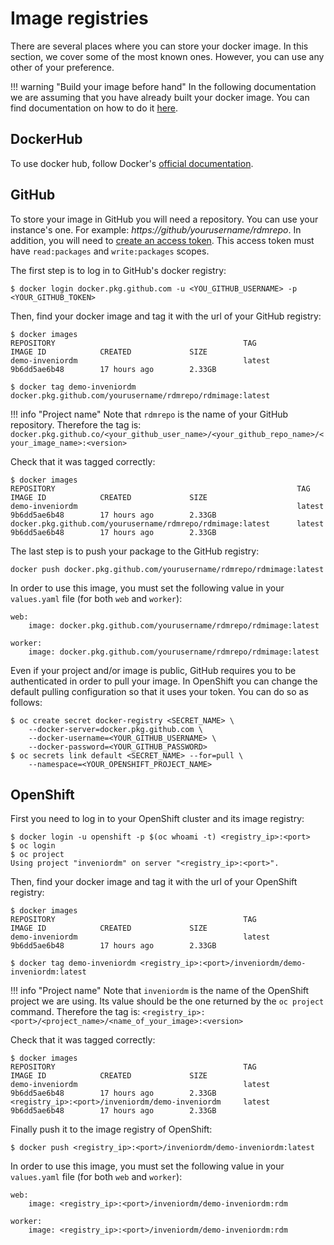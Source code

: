 # Image registries

There are several places where you can store your docker image. In this section, we cover some of the most known ones.
However, you can use any other of your preference.

!!! warning "Build your image before hand"
    In the following documentation we are assuming that you have already built your docker image.
    You can find documentation on how to do it [here](./image.md).

## DockerHub

To use docker hub, follow Docker's [official documentation](https://docs.docker.com/docker-hub/repos/).

## GitHub

To store your image in GitHub you will need a repository. You can use your instance's one. For example:
*https://github/yourusername/rdmrepo*. In addition, you will need to [create an access token](https://help.github.com/en/github/authenticating-to-github/creating-a-personal-access-token-for-the-command-line). This access token must have
`read:packages` and `write:packages` scopes.

The first step is to log in to GitHub's docker registry:

``` console
$ docker login docker.pkg.github.com -u <YOU_GITHUB_USERNAME> -p <YOUR_GITHUB_TOKEN>
```

Then, find your docker image and tag it with the url of your GitHub registry:

```
$ docker images
REPOSITORY                                          TAG                 IMAGE ID            CREATED             SIZE
demo-inveniordm                                     latest              9b6dd5ae6b48        17 hours ago        2.33GB

$ docker tag demo-inveniordm docker.pkg.github.com/yourusername/rdmrepo/rdmimage:latest
```

!!! info "Project name"
    Note that `rdmrepo` is the name of your GitHub repository. Therefore the tag is: ``docker.pkg.github.co/<your_github_user_name>/<your_github_repo_name>/<your_image_name>:<version>``

Check that it was tagged correctly:

``` console
$ docker images                                                                   
REPOSITORY                                                      TAG                 IMAGE ID            CREATED             SIZE
demo-inveniordm                                                 latest              9b6dd5ae6b48        17 hours ago        2.33GB
docker.pkg.github.com/yourusername/rdmrepo/rdmimage:latest      latest              9b6dd5ae6b48        17 hours ago        2.33GB
```

The last step is to push your package to the GitHub registry:

``` console
docker push docker.pkg.github.com/yourusername/rdmrepo/rdmimage:latest
```

In order to use this image, you must set the following value in your `values.yaml` file (for both `web` and `worker`):

```
web:
    image: docker.pkg.github.com/yourusername/rdmrepo/rdmimage:latest

worker:
    image: docker.pkg.github.com/yourusername/rdmrepo/rdmimage:latest
```

Even if your project and/or image is public, GitHub requires you to be authenticated in order to pull your image.
In OpenShift you can change the default pulling configuration so that it uses your token. You can do so as follows:

``` console
$ oc create secret docker-registry <SECRET_NAME> \
    --docker-server=docker.pkg.github.com \
    --docker-username=<YOUR_GITHUB_USERNAME> \
    --docker-password=<YOUR_GITHUB_PASSWORD>
$ oc secrets link default <SECRET_NAME> --for=pull \
    --namespace=<YOUR_OPENSHIFT_PROJECT_NAME>
```

## OpenShift

First you need to log in to your OpenShift cluster and its image registry:

``` console
$ docker login -u openshift -p $(oc whoami -t) <registry_ip>:<port>
$ oc login
$ oc project
Using project "inveniordm" on server "<registry_ip>:<port>".
```

Then, find your docker image and tag it with the url of your OpenShift registry:

``` console
$ docker images
REPOSITORY                                          TAG                 IMAGE ID            CREATED             SIZE
demo-inveniordm                                     latest              9b6dd5ae6b48        17 hours ago        2.33GB

$ docker tag demo-inveniordm <registry_ip>:<port>/inveniordm/demo-inveniordm:latest
```

!!! info "Project name"
    Note that `inveniordm` is the name of the OpenShift project we are using. Its value should be the one returned
    by the `oc project` command. Therefore the tag is: ``<registry_ip>:<port>/<project_name>/<name_of_your_image>:<version>``

Check that it was tagged correctly:

``` console
$ docker images                                                                   
REPOSITORY                                          TAG                 IMAGE ID            CREATED             SIZE
demo-inveniordm                                     latest              9b6dd5ae6b48        17 hours ago        2.33GB
<registry_ip>:<port>/inveniordm/demo-inveniordm     latest              9b6dd5ae6b48        17 hours ago        2.33GB
```

Finally push it to the image registry of OpenShift:

``` console
$ docker push <registry_ip>:<port>/inveniordm/demo-inveniordm:latest 
```

In order to use this image, you must set the following value in your `values.yaml` file (for both `web` and `worker`):

``` console
web:
    image: <registry_ip>:<port>/inveniordm/demo-inveniordm:rdm

worker:
    image: <registry_ip>:<port>/inveniordm/demo-inveniordm:rdm
```